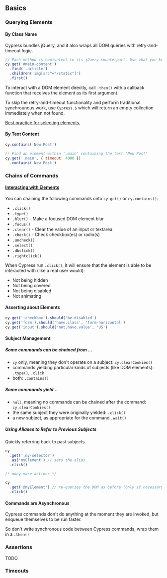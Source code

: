 ## Basics

### Querying Elements

#### By Class Name

Cypress bundles jQuery, and it also wraps all DOM queries with retry-and-timeout logic.

```javascript
// Each method is equivalent to its jQuery counterpart. Use what you know!
cy.get('#main-content')
  .find('.article')
  .children('img[src^="/static"]')
  .first()
```

To interact with a DOM element directly, call `.then()` with a callback function that receives the element as its first argument.

To skip the retry-and-timeout functionality and perform traditional synchrounous work, use `Cypress.$` which will return an empty collection immediately when not found.

[Best practice for selecting elements.](https://docs.cypress.io/guides/references/best-practices.html#Selecting-Elements)

#### By Text Content

```javascript
cy.contains('New Post')

// Find an element within '.main' containing the text 'New Post'
cy.get('.main', { timeout: 4000 })
  .contains('New Post')
```

### Chains of Commands

#### [Interacting with Elements](https://docs.cypress.io/guides/core-concepts/interacting-with-elements.html)

You can chaining the following commands onto `cy.get()` or `cy.contains()`:

- `.click()`
- `.type()`
- `.blur()` - Make a focused DOM element blur
- `.focus()`
- `.clear()` - Clear the value of an input or textarea
- `.check()` - Check checkbox(es) or radio(s)
- `.uncheck()`
- `.select()`
- `.dbclick()`
- `.rightclick()`

When Cypress run `.click()`, it will ensure that the element is able to be interacted with (like a real user would):

- Not being hidden
- Not being covered
- Not being disabled
- Not animating

#### Asserting about Elements

```javascript
cy.get(':checkbox').should('be.disabled')
cy.get('form').should('have.class', 'form-horizontal')
cy.get('input').should('not.have.value', 'US')
```

#### Subject Management

##### Some commands can be chained from ...

- `cy` only, meaning they don't operate on a subject: `cy.clearCookies()`
- commands yielding particular kinds of subjects (like DOM elements): `.type()`, `.click`
- both: `.contains()`

##### Some commands yield...

- `null`, meaning no commands can be chained after the command: `cy.clearCookies()`
- the same subject they were originally yielded: `.click()`
- a new subject, as appropriate for the command `.wait()`

##### Using Aliases to Refer to Previous Subjects

Quickly referring back to past subjects.

```javascript
cy
  .get('.my-selector')
  .as('myElement') // sets the alias
  .click()

/* many more actions */

cy
  .get('@myElement') // re-queries the DOM as before (only if necessary)
  .click()
```

#### Commands are Asynchronous

Cypress commands don't do anything at the moment they are invoked, but enqueue themselves to be run faster.

So don't write synchronous code between Cypress commands, wrap them in a `.then()`

### Assertions

TODO

### Timeouts

